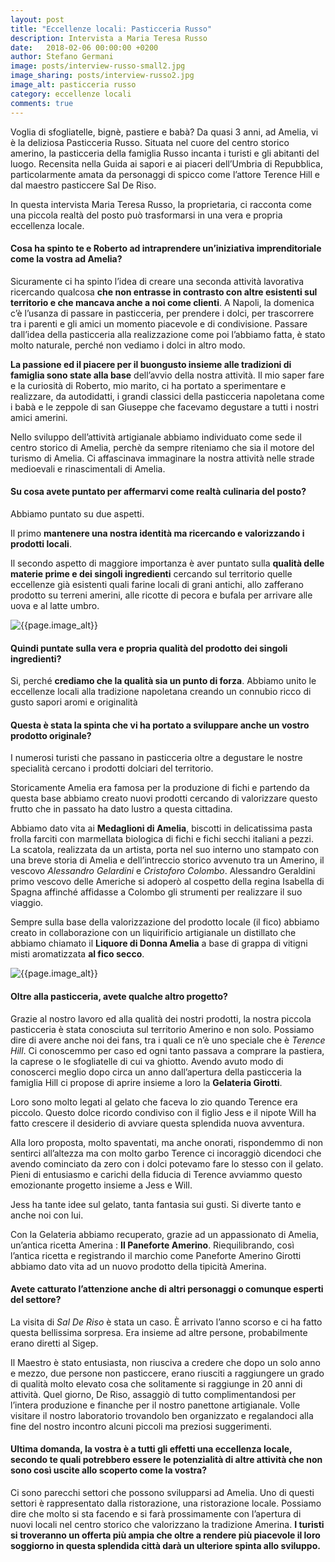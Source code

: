 ```yaml
---
layout: post
title: "Eccellenze locali: Pasticceria Russo"
description: Intervista a Maria Teresa Russo
date:   2018-02-06 00:00:00 +0200
author: Stefano Germani
image: posts/interview-russo-small2.jpg
image_sharing: posts/interview-russo2.jpg
image_alt: pasticceria russo
category: eccellenze locali
comments: true
---
```



Voglia di sfogliatelle, bignè, pastiere e babà? Da quasi 3 anni, ad Amelia, vi è la deliziosa Pasticceria Russo. Situata nel cuore del centro storico amerino, la pasticceria della famiglia Russo incanta i turisti e gli abitanti del luogo. Recensita nella Guida ai sapori e ai piaceri dell’Umbria di Repubblica, particolarmente amata da personaggi di spicco come l’attore Terence Hill e dal maestro pasticcere Sal De Riso. 

In questa intervista Maria Teresa Russo, la proprietaria, ci racconta come una piccola realtà del posto può trasformarsi in una vera e propria eccellenza locale. 


#### Cosa ha spinto te e Roberto ad intraprendere un’iniziativa imprenditoriale come la vostra ad Amelia? 

Sicuramente ci ha spinto l’idea di creare una seconda attività lavorativa ricercando qualcosa **che non entrasse in contrasto con altre esistenti sul territorio e che mancava anche a noi come clienti**. A Napoli, la domenica c’è l’usanza di passare in pasticceria, per prendere i dolci, per trascorrere tra i parenti e gli amici un momento piacevole e di condivisione. Passare dall’idea della pasticceria alla realizzazione come poi l’abbiamo fatta, è stato molto naturale, perché non vediamo i dolci in altro modo.

**La passione ed il piacere per il buongusto insieme alle tradizioni di famiglia sono state alla base** dell’avvio della nostra attività. Il mio saper fare e la curiosità di Roberto, mio marito, ci ha portato a sperimentare e realizzare, da autodidatti, i grandi classici della pasticceria napoletana come i babà e le zeppole di san Giuseppe che facevamo degustare a tutti i nostri amici amerini.  

Nello sviluppo dell’attività artigianale abbiamo individuato come sede il centro storico di Amelia, perchè da sempre riteniamo che sia il motore del turismo di Amelia.  Ci affascinava immaginare la nostra attività nelle strade medioevali e rinascimentali di Amelia.


#### Su cosa avete puntato per affermarvi come realtà culinaria del posto? 

Abbiamo puntato su due aspetti. 

Il primo **mantenere una nostra identità ma ricercando e valorizzando i prodotti locali**. 

Il secondo aspetto di maggiore importanza è aver puntato sulla **qualità delle materie prime e dei singoli ingredienti** cercando sul territorio quelle eccellenze già esistenti quali farine locali di grani antichi, allo zafferano prodotto su terreni amerini, alle ricotte di pecora e bufala per arrivare alle uova e al latte umbro. 

<img alt="{{page.image_alt}}" src="{{site.baseurl}}/assets/img/posts/interview-russo-pasticcini.jpg" class=" img-fluid post-image" />


#### Quindi puntate sulla vera e propria qualità del prodotto dei singoli ingredienti?

Si, perché **crediamo che la qualità sia un punto di forza**. Abbiamo unito le eccellenze locali alla tradizione napoletana creando un connubio ricco di gusto sapori aromi e originalità 

#### Questa è stata la spinta che vi ha portato a sviluppare anche un vostro prodotto originale? 

I numerosi turisti che passano in pasticceria oltre a degustare le nostre specialità cercano i prodotti dolciari del territorio. 

Storicamente Amelia era famosa per la produzione di fichi e partendo da questa base abbiamo creato nuovi prodotti cercando di valorizzare questo frutto che in passato ha dato lustro a questa cittadina. 

Abbiamo dato vita ai **Medaglioni di Amelia**, biscotti in delicatissima pasta frolla farciti con marmellata biologica di fichi e fichi secchi italiani a pezzi. La scatola, realizzata da un artista, porta nel suo interno uno stampato con una breve storia di Amelia e dell’intreccio storico avvenuto tra un Amerino, il vescovo _Alessandro Gelardini_ e _Cristoforo Colombo_. Alessandro Geraldini primo vescovo delle Americhe si adoperò al cospetto della regina Isabella di Spagna affinché affidasse a Colombo gli strumenti per realizzare il suo viaggio.  

Sempre sulla base della valorizzazione del prodotto locale (il fico) abbiamo creato in collaborazione con un liquirificio artigianale un distillato che abbiamo chiamato il **Liquore di Donna Amelia** a base di grappa di vitigni misti aromatizzata **al fico secco**.  

<img alt="{{page.image_alt}}" src="{{site.baseurl}}/assets/img/posts/interview-russo-medaglioni.jpg" class=" img-fluid post-image" />


#### Oltre alla pasticceria, avete qualche altro progetto?

Grazie al nostro lavoro ed alla qualità dei nostri prodotti, la nostra piccola pasticceria è stata conosciuta sul territorio Amerino e non solo. Possiamo dire di avere anche noi dei fans, tra i quali ce n’è uno speciale che è _Terence Hill_. Ci conoscemmo per caso ed ogni tanto passava a comprare la pastiera, la caprese o le sfogliatelle di cui va ghiotto. Avendo avuto modo di conoscerci meglio dopo circa un anno dall’apertura della pasticceria la famiglia Hill ci propose di aprire insieme a loro la **Gelateria Girotti**.  

Loro sono molto legati al gelato che faceva lo zio quando Terence era piccolo. Questo dolce ricordo condiviso con il figlio Jess e il nipote Will ha fatto crescere il desiderio di avviare questa splendida nuova avventura.  

Alla loro proposta, molto spaventati, ma anche onorati, rispondemmo di non sentirci all’altezza ma con molto garbo Terence ci incoraggiò dicendoci che avendo cominciato da zero con i dolci potevamo fare lo stesso con il gelato.  Pieni di entusiasmo e carichi della fiducia di Terence avviammo questo emozionante progetto insieme a Jess e Will. 

Jess ha tante idee sul gelato, tanta fantasia sui gusti. Si diverte tanto e anche noi con lui. 

Con la Gelateria abbiamo recuperato, grazie ad un appassionato di Amelia, un’antica ricetta Amerina : **Il Paneforte Amerino**. Riequilibrando, così l’antica  ricetta e registrando il marchio come Paneforte Amerino Girotti abbiamo dato vita ad un nuovo prodotto della tipicità Amerina.


#### Avete catturato l’attenzione anche di altri personaggi o comunque esperti del settore?

La visita di _Sal De Riso_ è stata un caso. È arrivato l’anno scorso e ci ha fatto questa bellissima sorpresa. Era insieme ad altre persone, probabilmente erano diretti al Sigep. 

Il Maestro è stato entusiasta, non riusciva a credere che dopo un solo anno e mezzo, due persone non pasticcere, erano riusciti a raggiungere un grado di qualità molto elevato cosa che solitamente si raggiunge in 20 anni di attività. Quel giorno, De Riso, assaggiò di tutto complimentandosi per l’intera produzione e finanche per il nostro panettone artigianale. Volle visitare il nostro laboratorio trovandolo ben organizzato e regalandoci alla fine del nostro incontro alcuni piccoli ma preziosi suggerimenti.


#### Ultima domanda, la vostra è a tutti gli effetti una eccellenza locale, secondo te quali potrebbero essere le potenzialità di altre attività che non sono così uscite allo scoperto come la vostra?

Ci sono parecchi settori che possono svilupparsi ad Amelia. Uno di questi settori è rappresentato dalla ristorazione, una ristorazione locale. Possiamo dire che molto si sta facendo e si farà prossimamente con l’apertura di nuovi locali nel centro storico che valorizzano la tradizione Amerina. **I turisti si troveranno un offerta più ampia che oltre a rendere più piacevole il loro soggiorno in questa splendida città darà un ulteriore spinta allo sviluppo.**


